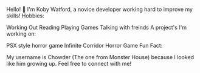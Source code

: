 Hello! 👋 I'm Koby Watford, a novice developer working hard to improve my skills! Hobbies:

Working Out
Reading
Playing Games
Talking with freinds
A project's I'm working on:

PSX style horror game
Infinite Corridor Horror Game
Fun Fact:

My username is Chowder (The one from Monster House) because I looked like him growing up.
Feel free to connect with me!
